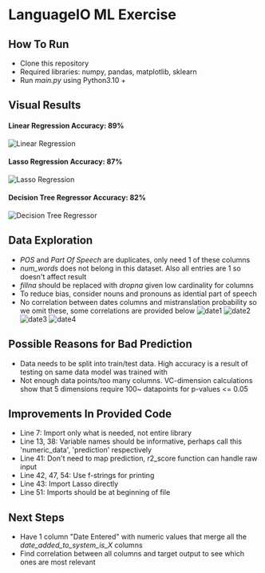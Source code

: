 # LanguageIO ML Exercise

## How To Run
* Clone this repository
* Required libraries: numpy, pandas, matplotlib, sklearn
* Run *main.py* using Python3.10 +

## Visual Results
#### **Linear Regression Accuracy: 89%**
![Linear Regression](https://github.com/WasifKhan/LanguageIO/blob/master/images/linreg.png)
#### **Lasso Regression Accuracy: 87%**
![Lasso Regression](https://github.com/WasifKhan/LanguageIO/blob/master/images/lasso.png)
#### **Decision Tree Regressor Accuracy: 82%**
![Decision Tree Regressor](https://github.com/WasifKhan/LanguageIO/blob/master/images/decision.png)

## Data Exploration
* *POS* and *Part Of Speech* are duplicates, only need 1 of these columns 
* *num_words* does not belong in this dataset. Also all entries are 1 so doesn't affect result
* *fillna* should be replaced with *dropna* given low cardinality for columns
* To reduce bias, consider nouns and pronouns as idential part of speech
* No correlation between dates columns and mistranslation probability so we omit these, some correlations are provided below
![date1](https://github.com/WasifKhan/LanguageIO/blob/master/images/date1.png)
![date2](https://github.com/WasifKhan/LanguageIO/blob/master/images/date2.png)
![date3](https://github.com/WasifKhan/LanguageIO/blob/master/images/date3.png)
![date4](https://github.com/WasifKhan/LanguageIO/blob/master/images/date4.png)

## Possible Reasons for Bad Prediction
* Data needs to be split into train/test data. High accuracy is a result of testing on same data model was trained with
* Not enough data points/too many columns. VC-dimension calculations show that 5 dimensions require 100~ datapoints for p-values <= 0.05

## Improvements In Provided Code
* Line 7: Import only what is needed, not entire library
* Line 13, 38: Variable names should be informative, perhaps call this 'numeric_data', 'prediction' respectively
* Line 41: Don't need to map prediction, r2_score function can handle raw input
* Line 42, 47, 54: Use f-strings for printing
* Line 43: Import Lasso directly
* Line 51: Imports should be at beginning of file 

## Next Steps
* Have 1 column "Date Entered" with numeric values that merge all the *date_added_to_system_is_X* columns
* Find correlation between all columns and target output to see which ones are most relevant
